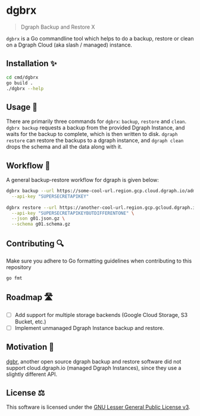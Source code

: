 dgbrx
=====
> Dgraph Backup and Restore X

`dgbrx` is a Go commandline tool which helps to do a backup, restore
or clean on a Dgraph Cloud (aka slash / managed) instance.

Installation ✨
---------------
```bash
cd cmd/dgbrx
go build .
./dgbrx --help
```

Usage 🤔 
--------
There are primarily three commands for `dgbrx`: 
`backup`, `restore` and `clean`. `dgbrx backup` requests a backup 
from the provided Dgraph Instance, and waits for the backup to 
complete, which is then written to disk. `dgraph restore` can
restore the backups to a dgraph instance, and `dgraph clean` drops
the schema and all the data along with it.

Workflow 🔧
-----------
A general backup-restore workflow for dgraph is given below:
```bash
dgbrx backup --url https://some-cool-url.region.gcp.cloud.dgraph.io/admin \
  --api-key "SUPERSECRETAPIKEY"
  
dgbrx restore --url https://another-cool-url.region.gcp.gcloud.dgraph.io/admin \
  --api-key "SUPERSECRETAPIKEYBUTDIFFERENTONE" \
  --json g01.json.gz \
  --schema g01.schema.gz
```

Contributing 🔍
---------------
Make sure you adhere to Go formatting guidelines when contributing 
to this repository
```bash
go fmt 
```

Roadmap 🛣️
---------
- [ ] Add support for multiple storage backends (Google Cloud Storage, S3 Bucket, etc.)
- [ ] Implement unmanaged Dgraph Instance backup and restore.

Motivation 💪
-------------
[dgbr](https://github.com/AugustDev/dgbr), another open source 
dgraph backup and restore software did not support cloud.dgraph.io
(managed Dgraph Instances), since they use a slightly different API.

License ⚖
----------
This software is licensed under the [GNU Lesser General Public License v3](./LICENSE).
